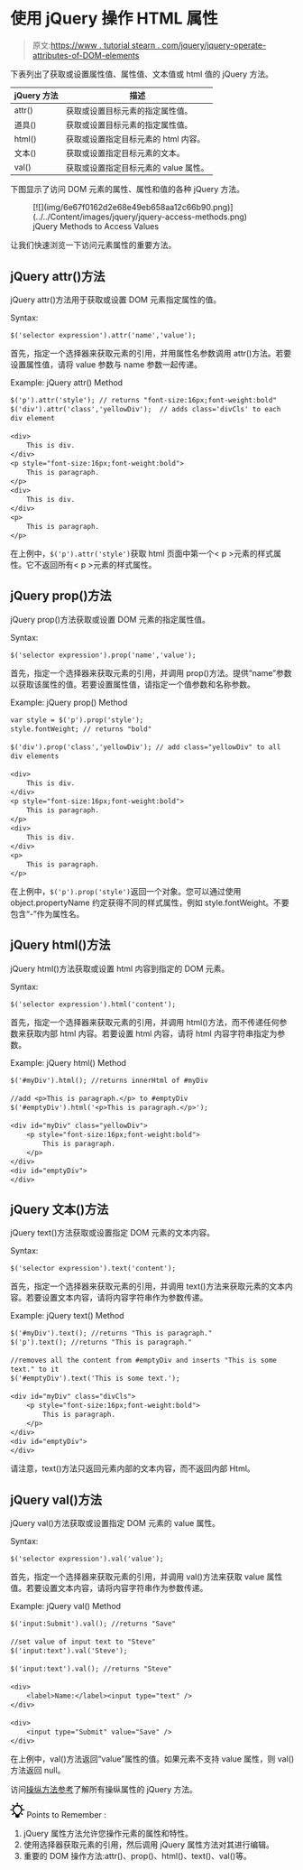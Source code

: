 # 使用 jQuery 操作 HTML 属性

> 原文:[https://www . tutorial stearn . com/jquery/jquery-operate-attributes-of-DOM-elements](https://www.tutorialsteacher.com/jquery/jquery-manipulate-attributes-of-dom-elements)

下表列出了获取或设置属性值、属性值、文本值或 html 值的 jQuery 方法。

| jQuery 方法 | 描述 |
| --- | --- |
| attr() | 获取或设置目标元素的指定属性值。 |
| 道具() | 获取或设置目标元素的指定属性值。 |
| html() | 获取或设置指定目标元素的 html 内容。 |
| 文本() | 获取或设置指定目标元素的文本。 |
| val() | 获取或设置指定目标元素的 value 属性。 |

下图显示了访问 DOM 元素的属性、属性和值的各种 jQuery 方法。

<figure>[![](img/6e67f0162d2e68e49eb658aa12c66b90.png)](../../Content/images/jquery/jquery-access-methods.png)

<figcaption>jQuery Methods to Access Values</figcaption>

</figure>

让我们快速浏览一下访问元素属性的重要方法。

## jQuery attr()方法

jQuery attr()方法用于获取或设置 DOM 元素指定属性的值。

Syntax:

```
$('selector expression').attr('name','value');

```

首先，指定一个选择器来获取元素的引用，并用属性名参数调用 attr()方法。若要设置属性值，请将 value 参数与 name 参数一起传递。

Example: jQuery attr() Method

```
$('p').attr('style'); // returns "font-size:16px;font-weight:bold" 
$('div').attr('class','yellowDiv');  // adds class='divCls' to each div element

<div>
    This is div.
</div>
<p style="font-size:16px;font-weight:bold">
    This is paragraph.
</p>
<div>
    This is div.
</div>
<p>
    This is paragraph.
</p>
```

在上例中，`$('p').attr('style')`获取 html 页面中第一个< p >元素的样式属性。它不返回所有< p >元素的样式属性。

## jQuery prop()方法

jQuery prop()方法获取或设置 DOM 元素的指定属性值。

Syntax:

```
$('selector expression').prop('name','value');

```

首先，指定一个选择器来获取元素的引用，并调用 prop()方法。提供“name”参数以获取该属性的值。若要设置属性值，请指定一个值参数和名称参数。

Example: jQuery prop() Method

```
var style = $('p').prop('style');
style.fontWeight; // returns "bold" 

$('div').prop('class','yellowDiv'); // add class="yellowDiv" to all div elements

<div>
    This is div.
</div>
<p style="font-size:16px;font-weight:bold">
    This is paragraph.
</p>
<div>
    This is div.
</div>
<p>
    This is paragraph.
</p>
```

在上例中，`$('p').prop('style')`返回一个对象。您可以通过使用 object.propertyName 约定获得不同的样式属性，例如 style.fontWeight。不要包含“-”作为属性名。

## jQuery html()方法

jQuery html()方法获取或设置 html 内容到指定的 DOM 元素。

Syntax:

```
$('selector expression').html('content');
```

首先，指定一个选择器来获取元素的引用，并调用 html()方法，而不传递任何参数来获取内部 html 内容。若要设置 html 内容，请将 html 内容字符串指定为参数。

Example: jQuery html() Method

```
$('#myDiv').html(); //returns innerHtml of #myDiv

//add <p>This is paragraph.</p> to #emptyDiv
$('#emptyDiv').html('<p>This is paragraph.</p>');

<div id="myDiv" class="yellowDiv">
    <p style="font-size:16px;font-weight:bold">
        This is paragraph.
    </p>
</div>
<div id="emptyDiv">
</div>
```

## jQuery 文本()方法

jQuery text()方法获取或设置指定 DOM 元素的文本内容。

Syntax:

```
$('selector expression').text('content');
```

首先，指定一个选择器来获取元素的引用，并调用 text()方法来获取元素的文本内容。若要设置文本内容，请将内容字符串作为参数传递。

Example: jQuery text() Method

```
$('#myDiv').text(); //returns "This is paragraph."
$('p').text(); //returns "This is paragraph."

//removes all the content from #emptyDiv and inserts "This is some text." to it
$('#emptyDiv').text('This is some text.');

<div id="myDiv" class="divCls">
    <p style="font-size:16px;font-weight:bold">
        This is paragraph.
    </p>
</div>
<div id="emptyDiv">
</div>
```

请注意，text()方法只返回元素内部的文本内容，而不返回内部 Html。

## jQuery val()方法

jQuery val()方法获取或设置指定 DOM 元素的 value 属性。

Syntax:

```
$('selector expression').val('value');
```

首先，指定一个选择器来获取元素的引用，并调用 val()方法来获取 value 属性值。若要设置文本内容，请将内容字符串作为参数传递。

Example: jQuery val() Method

```
$('input:Submit').val(); //returns "Save"

//set value of input text to "Steve"
$('input:text').val('Steve');

$('input:text').val(); //returns "Steve"

<div>
    <label>Name:</label><input type="text" />
</div>

<div>
    <input type="Submit" value="Save" />
</div>
```

在上例中，val()方法返回“value”属性的值。如果元素不支持 value 属性，则 val()方法返回 null。

访问[操纵方法参考](/jquery/jquery-dom-methods-reference)了解所有操纵属性的 jQuery 方法。

![](img/85db52f5404f0c468e1b194aa487d6a1.png)  Points to Remember :

1.  jQuery 属性方法允许您操作元素的属性和特性。
2.  使用选择器获取元素的引用，然后调用 jQuery 属性方法对其进行编辑。
3.  重要的 DOM 操作方法:attr()、prop()、html()、text()、val()等。